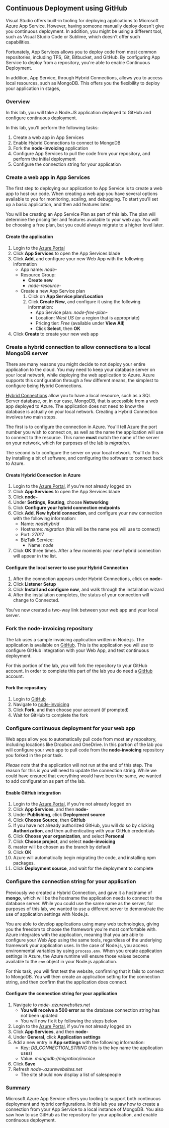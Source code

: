 ## Continuous Deployment using GitHub

Visual Studio offers built-in tooling for deploying applications to Microsoft Azure App Service. However, having someone manually deploy doesn't give you continuous deployment. In addition, you might be using a different tool, such as Visual Studio Code or Sublime, which doesn't offer such capabilities.

Fortunately,  App Services allows you to deploy code from most common repositories, including TFS, Git, Bitbucket, and GitHub. By configuring App Service to deploy from a repository, you're able to enable Continuous Deployment.

In addition, App Service, through Hybrid Connections, allows you to access local resources, such as MongoDB. This offers you the flexibility to deploy your application in stages, 

### Overview

In this lab, you will take a Node.JS application deployed to GitHub and configure continuous deployment.

In this lab, you'll perform the following tasks:

1. Create a web app in App Services
1. Enable Hybrid Connections to connect to MongoDB
1. Fork the **node-invoicing** application
1. Configure App Services to pull the code from your repository, and perform the initial deployment
1. Configure the connection string for your application

### Create a web app in App Services

The first step to deploying our application to App Service is to create a web app to host our code. When creating a web app you have several options available to you for monitoring, scaling, and debugging. To start you'll set up a basic application, and then add features later.

You will be creating an App Service Plan as part of this lab. The plan will determine the pricing tier and features available to your web app. You will be choosing a free plan, but you could always migrate to a higher level later.

#### Create the application

1. Login to the [Azure Portal](https://portal.azure.com)
1. Click **App Services** to open the App Services blade
1. Click **Add**, and configure your new Web App with the following information
    - App name: *node-<your-name>*
    - Resource Group:
        - **Create new**
        - *node-resource-<your-name>*
    - Create a new App Service plan
        1. Click on **App Service plan/Location**
        1. Click **Create New**, and configure it using the following information:
            - App Service plan: *node-free-plan-<your-name>*
            - Location: *West US* (or a region that is appropriate)
            - Pricing tier: *Free* (available under **View All**)
            - Click **Select**, then **OK**
1. Click **Create** to create your new web app

### Create a hybrid connection to allow connections to a local MongoDB server

There are many reasons you might decide to not deploy your entire application to the cloud. You may need to keep your database server on your local network, while deploying the web application to Azure. Azure supports this configuration through a few different means, the simplest to configure being Hybrid Connections.

[Hybrid Connections](https://azure.microsoft.com/en-us/documentation/articles/integration-hybrid-connection-overview/) allow you to have a local resource, such as a SQL Server database, or, in our case, MongoDB, that is accessible from a web app deployed to Azure. The application does not need to know the database is actually on your local network. Creating a Hybrid Connection involves two main steps.

The first is to configure the connection in Azure. You'll tell Azure the port number you wish to connect on, as well as the name the application will use to connect to the resource. This name **must** match the name of the server on your network, which for purposes of the lab is *migration*.

The second is to configure the server on your local network. You'll do this by installing a bit of software, and configuring the software to connect back to Azure.

#### Create Hybrid Connection in Azure 

1. Login to the [Azure Portal](https://portal.azure.com), if you're not already logged on
1. Click **App Services** to open the App Services blade
1. Click **node-<your-name>**
1. Under **Settings**, **Routing**, choose **Networking**
1. Click **Configure your hybrid connection endpoints**
1. Click **Add**, **New hybrid connection**, and configure your new connection with the following information:
    - Name: *nodehybrid*
    - Hostname: *migration* (this will be the name you will use to connect)
    - Port: *27017*
    - BizTalk Service:
        - Name: *node<your-name>*
1. Click **OK** three times. After a few moments your new hybrid connection will appear in the list.

#### Configure the local server to use your Hybrid Connection

1. After the connection appears under Hybrid Connections, click on **node-<your-name>**
1. Click **Listener Setup**
1. Click **Install and configure now**, and walk through the installation wizard
1. After the installation completes, the status of your connection will change to Connected.

You've now created a two-way link between your web app and your local server.

### Fork the node-invoicing repository

The lab uses a sample invoicing application written in Node.js. The application is available on [GitHub](https://github.com/GeekTrainer/node-invoicing). This is the application you will use to configure GitHub integration with your Web App, and test continuous deployment.

For this portion of the lab, you will fork the repository to your GitHub account. In order to complete this part of the lab you do need a [GitHub](https://github.com) account.

#### Fork the repository

1. Login to [GitHub](https://github.com)
1. Navigate to [node-invoicing](https://github.com/GeekTrainer/node-invoicing)
1. Click **Fork**, and then choose your account (if prompted)
1. Wait for GitHub to complete the fork

### Configure continuous deployment for your web app

Web apps allow you to automatically pull code from most any repository, including locations like Dropbox and OneDrive. In this portion of the lab you will configure your web app to pull code from the **node-invoicing** repository you forked in the prior task.

*Please note* that the application will not run at the end of this step. The reason for this is you will need to update the connection string. While we could have ensured that everything would have been the same, we wanted to add configuration as part of the lab.

#### Enable GitHub integration

1. Login to the [Azure Portal](https://portal.azure.com), if you're not already logged on
1. Click **App Services**, and then **node-<your-name>**
1. Under **Publishing**, click **Deployment source**
1. Click **Choose Source**, then **GitHub**
1. If you have not already authorized GitHub, you will do so by clicking **Authorization**, and then authenticating with your GitHub credentials
1. Click **Choose your organization**, and select **Personal**
1. Click **Choose project**, and select **node-invoicing**
1. master will be chosen as the branch by default
1. Click **OK**
1. Azure will automatically begin migrating the code, and installing npm packages.
1. Click **Deployment source**, and wait for the deployment to complete

### Configure the connection string for your application

Previously we created a Hybrid Connection, and gave it a hostname of **mongo**, which will be the hostname the application needs to connect to the database server. While you could use the same name as the server, for purposes of this lab, we wanted to use a different server to demonstrate the use of application settings with Node.js.

You are able to develop applications using many web technologies, giving you the freedom to choose the framework you're most comfortable with. Azure integrates with the application, meaning that you are able to configure your Web App using the same tools, regardless of the underlying framework your application uses. In the case of Node.js, you access environmental variables by using `process.env`. When you create application settings in Azure, the Azure runtime will ensure those values become available to the `env` object in your Node.js application.

For this task, you will first test the website, confirming that it fails to connect to MongoDB. You will then create an application setting for the connection string, and then confirm that the application does connect.

#### Configure the connection string for your application

1. Navigate to *node-<your-name>.azurewebsites.net*
    - **You will receive a 500 error** as the database connection string has not been updated
    - You will now fix it by following the steps below
1. Login to the [Azure Portal](https://portal.azure.com), if you're not already logged on
1. Click **App Services**, and then **node-<your-name>**
1. Under **General**, click **Application settings**
1. Add a new entry in **App settings** with the following information:
    - Key: *DB_CONNECTION_STRING* (this is the key name the application uses)
    - Value: *mongodb://migration/invoice*
1. Click **Save**
1. Refresh *node-<your-name>.azurewebsites.net*
    - The site should now display a list of salespeople

### Summary

Microsoft Azure App Service offers you tooling to support both continuous deployment and hybrid configurations. In this lab you saw how to create a connection from your App Service to a local instance of MongoDB. You also saw how to use GitHub as the repository for your application, and enable continuous deployment. 